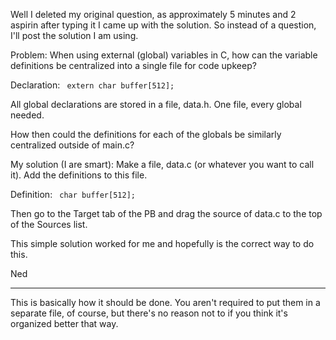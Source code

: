 Well I deleted my original question, as approximately 5 minutes and 2 aspirin after typing it I came up with the solution. So instead of a question, I'll post the solution I am using.

Problem:
When using external (global) variables in C, how can the variable definitions be centralized into a single file for code upkeep?

Declaration:
<code>
extern char buffer[512];
</code>

All global declarations are stored in a file, data.h. One file, every global needed.

How then could the definitions for each of the globals be similarly centralized outside of main.c?

My solution (I are smart):
Make a file, data.c (or whatever you want to call it). Add the definitions to this file.

Definition:
<code>
char buffer[512];
</code>

Then go to the Target tab of the PB and drag the source of data.c to the top of the Sources list.

This simple solution worked for me and hopefully is the correct way to do this.

Ned

----

This is basically how it should be done. You aren't required to put them in a separate file, of course, but there's no reason not to if you think it's organized better that way.